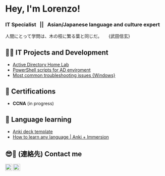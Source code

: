 <h1> Hey, I'm Lorenzo! <br/></h1>

<h3>IT Specialist &nbsp; || &nbsp; Asian/Japanese language and culture expert</h3>
人間にとって学問は、木の枝に繁る葉と同じだ。　　{武田信玄}

<h2>👨‍💻 IT Projects and Development</h2>

- [Active Directory Home Lab](https://github.com/Wolanet/Anki_deck-language-learning)
- [PowerShell scripts for AD enviroment](https://github.com/Wolanet/ActiveDirectory-scripts)
- [Most common troubleshooting issues {Windows}](https://github.com/Wolanet/Anki_deck-language-learning)

<h2>📜 Certifications</h2>

- **CCNA** (in progress)

<h2>🔰 Language learning</h2>

- [Anki deck template](https://github.com/Wolanet/Anki_deck-language-learning)
- [How to learn any language | Anki + Immersion](https://github.com/Wolanet/Anki_deck-language-learning)

<h2>😎🤳 (連絡先) Contact me</h2>

[<img align="left" alt="LoBe | LinkedIn" width="22px" src="https://cdn.jsdelivr.net/npm/simple-icons@v3/icons/linkedin.svg" />][linkedin]
[<img align="left" alt="LoBe | Instagram" width="22px" src="https://cdn.jsdelivr.net/npm/simple-icons@v3/icons/instagram.svg" />][instagram]

[instagram]: https://www.instagram.com/magnificent.flow/
[linkedin]: https://www.linkedin.com/in/lorenzobertini-netw/

<!-- Wolanet/Wolanet is a ✨ special ✨ repository because its `README.md` (this file) appears on your GitHub profile. -->

